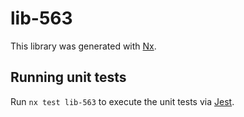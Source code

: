 # lib-563

This library was generated with [Nx](https://nx.dev).

## Running unit tests

Run `nx test lib-563` to execute the unit tests via [Jest](https://jestjs.io).
